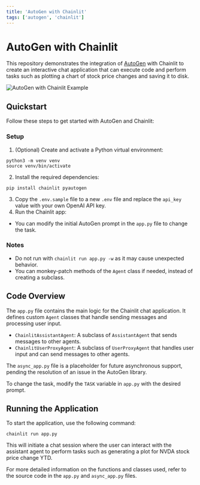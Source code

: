 ```yaml
---
title: 'AutoGen with Chainlit'
tags: ['autogen', 'chainlit']
---
```


# AutoGen with Chainlit

This repository demonstrates the integration of [AutoGen](https://microsoft.github.io/autogen/) with Chainlit to create an interactive chat application that can execute code and perform tasks such as plotting a chart of stock price changes and saving it to disk.

![AutoGen with Chainlit Example](https://github.com/Chainlit/cookbook/assets/494686/c5d608bd-7480-42cc-b21f-74989d52fd8c)

## Quickstart

Follow these steps to get started with AutoGen and Chainlit:

### Setup

1. (Optional) Create and activate a Python virtual environment:
    
```shell
python3 -m venv venv
source venv/bin/activate
```
2. Install the required dependencies:
        
```shell 
pip install chainlit pyautogen
```

3. Copy the `.env.sample` file to a new `.env` file and replace the `api_key` value with your own OpenAI API key.
4. Run the Chainlit app:

- You can modify the initial AutoGen prompt in the `app.py` file to change the task.

### Notes

- Do not run with `chainlit run app.py -w` as it may cause unexpected behavior.
- You can monkey-patch methods of the `Agent` class if needed, instead of creating a subclass.

## Code Overview

The `app.py` file contains the main logic for the Chainlit chat application. It defines custom `Agent` classes that handle sending messages and processing user input.

- `ChainlitAssistantAgent`: A subclass of `AssistantAgent` that sends messages to other agents.
- `ChainlitUserProxyAgent`: A subclass of `UserProxyAgent` that handles user input and can send messages to other agents.

The `async_app.py` file is a placeholder for future asynchronous support, pending the resolution of an issue in the AutoGen library.

To change the task, modify the `TASK` variable in `app.py` with the desired prompt.

## Running the Application

To start the application, use the following command: 
    
```shell
chainlit run app.py
```

This will initiate a chat session where the user can interact with the assistant agent to perform tasks such as generating a plot for NVDA stock price change YTD.

For more detailed information on the functions and classes used, refer to the source code in the `app.py` and `async_app.py` files.